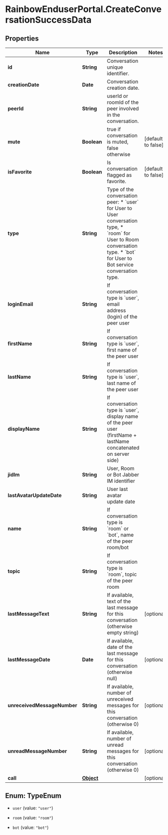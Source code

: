 # RainbowEnduserPortal.CreateConversationSuccessData

## Properties

Name | Type | Description | Notes
------------ | ------------- | ------------- | -------------
**id** | **String** | Conversation unique identifier. | 
**creationDate** | **Date** | Conversation creation date. | 
**peerId** | **String** | userId or roomId of the peer involved in the conversation. | 
**mute** | **Boolean** | true if conversation is muted, false otherwise | [default to false]
**isFavorite** | **Boolean** | Is conversation flagged as favorite. | [default to false]
**type** | **String** | Type of the conversation peer:   * &#x60;user&#x60; for User to User conversation type, * &#x60;room&#x60; for User to Room conversation type. * &#x60;bot&#x60; for User to Bot service conversation type.   | 
**loginEmail** | **String** | If conversation type is &#x60;user&#x60;, email address (login) of the peer user | 
**firstName** | **String** | If conversation type is &#x60;user&#x60;, first name of the peer user | 
**lastName** | **String** | If conversation type is &#x60;user&#x60;, last name of the peer user | 
**displayName** | **String** | If conversation type is &#x60;user&#x60;, display name of the peer user (firstName + lastName concatenated on server side) | 
**jidIm** | **String** | User, Room or Bot Jabber IM identifier | 
**lastAvatarUpdateDate** | **String** | User last avatar update date | 
**name** | **String** | If conversation type is &#x60;room&#x60; or &#x60;bot&#x60;, name of the peer room/bot | 
**topic** | **String** | If conversation type is &#x60;room&#x60;, topic of the peer room | 
**lastMessageText** | **String** | If available, text of the last message for this conversation (otherwise empty string) | [optional] 
**lastMessageDate** | **Date** | If available, date of the last message for this conversation (otherwise null) | [optional] 
**unreceivedMessageNumber** | **String** | If available, number of unreceived messages for this conversation (otherwise 0) | [optional] 
**unreadMessageNumber** | **String** | If available, number of unread messages for this conversation (otherwise 0) | [optional] 
**call** | [**Object**](.md) |  | [optional] 



## Enum: TypeEnum


* `user` (value: `"user"`)

* `room` (value: `"room"`)

* `bot` (value: `"bot"`)




